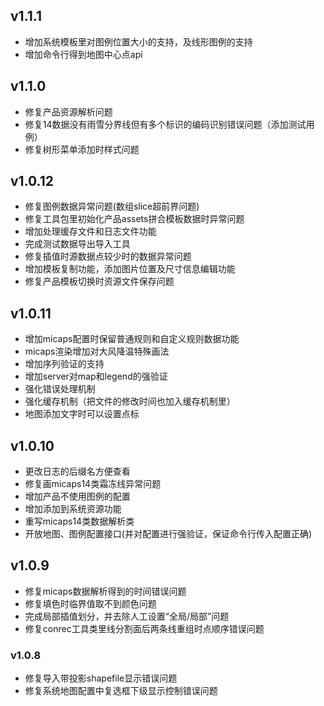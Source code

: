 ## v1.1.1
* 增加系统模板里对图例位置大小的支持，及线形图例的支持
* 增加命令行得到地图中心点api

## v1.1.0
* 修复产品资源解析问题
* 修复14数据没有雨雪分界线但有多个标识的编码识别错误问题（添加测试用例）
* 修复树形菜单添加时样式问题

## v1.0.12
* 修复图例数据异常问题(数组slice超前界问题)
* 修复工具包里初始化产品assets拼合模板数据时异常问题
* 增加处理缓存文件和日志文件功能
* 完成测试数据导出导入工具
* 修复插值时源数据点较少时的数据异常问题
* 增加模板复制功能，添加图片位置及尺寸信息编辑功能
* 修复产品模板切换时资源文件保存问题

## v1.0.11
* 增加micaps配置时保留普通规则和自定义规则数据功能
* micaps渲染增加对大风降温特殊画法
* 增加序列验证的支持
* 增加server对map和legend的强验证
* 强化错误处理机制
* 强化缓存机制（把文件的修改时间也加入缓存机制里）
* 地图添加文字时可以设置点标

## v1.0.10
* 更改日志的后缀名方便查看
* 修复画micaps14类霜冻线异常问题
* 增加产品不使用图例的配置
* 增加添加到系统资源功能
* 重写micaps14类数据解析类
* 开放地图、图例配置接口(并对配置进行强验证，保证命令行传入配置正确)

## v1.0.9
* 修复micaps数据解析得到的时间错误问题
* 修复填色时临界值取不到颜色问题
* 完成局部插值划分，并去除人工设置“全局/局部”问题
* 修复conrec工具类里线分割面后两条线重组时点顺序错误问题

### v1.0.8
* 修复导入带投影shapefile显示错误问题
* 修复系统地图配置中复选框下级显示控制错误问题
